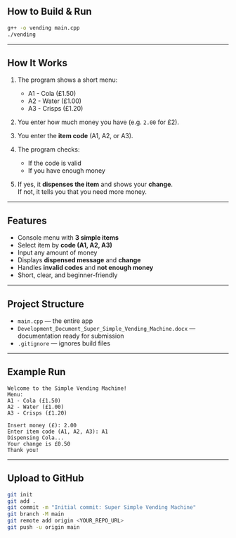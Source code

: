 
## How to Build & Run

```bash
g++ -o vending main.cpp
./vending
```

---

## How It Works

1. The program shows a short menu:
   - A1 - Cola (£1.50)
   - A2 - Water (£1.00)
   - A3 - Crisps (£1.20)

2. You enter how much money you have (e.g. `2.00` for £2).

3. You enter the **item code** (A1, A2, or A3).

4. The program checks:
   - If the code is valid
   - If you have enough money

5. If yes, it **dispenses the item** and shows your **change**.  
   If not, it tells you that you need more money.

---

## Features

- Console menu with **3 simple items**
- Select item by **code (A1, A2, A3)**
- Input any amount of money
- Displays **dispensed message** and **change**
- Handles **invalid codes** and **not enough money**
- Short, clear, and beginner-friendly

---

## Project Structure

- `main.cpp` — the entire app  
- `Development_Document_Super_Simple_Vending_Machine.docx` — documentation ready for submission  
- `.gitignore` — ignores build files

---

## Example Run

```
Welcome to the Simple Vending Machine!
Menu:
A1 - Cola (£1.50)
A2 - Water (£1.00)
A3 - Crisps (£1.20)

Insert money (£): 2.00
Enter item code (A1, A2, A3): A1
Dispensing Cola...
Your change is £0.50
Thank you!
```

---

## Upload to GitHub

```bash
git init
git add .
git commit -m "Initial commit: Super Simple Vending Machine"
git branch -M main
git remote add origin <YOUR_REPO_URL>
git push -u origin main
```
